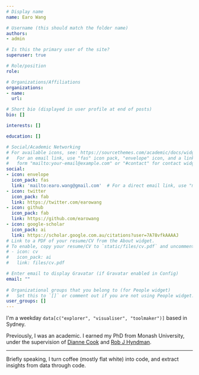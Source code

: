 ```yaml
---
# Display name
name: Earo Wang

# Username (this should match the folder name)
authors:
- admin

# Is this the primary user of the site?
superuser: true

# Role/position
role: 

# Organizations/Affiliations
organizations:
- name: 
  url: 

# Short bio (displayed in user profile at end of posts)
bio: []

interests: []

education: []

# Social/Academic Networking
# For available icons, see: https://sourcethemes.com/academic/docs/widgets/#icons
#   For an email link, use "fas" icon pack, "envelope" icon, and a link in the
#   form "mailto:your-email@example.com" or "#contact" for contact widget.
social:
- icon: envelope
  icon_pack: fas
  link: 'mailto:earo.wang@gmail.com'  # For a direct email link, use "mailto:test@example.org".
- icon: twitter
  icon_pack: fab
  link: https://twitter.com/earowang
- icon: github
  icon_pack: fab
  link: https://github.com/earowang
- icon: google-scholar
  icon_pack: ai
  link: https://scholar.google.com.au/citations?user=7A78vfkAAAAJ
# Link to a PDF of your resume/CV from the About widget.
# To enable, copy your resume/CV to `static/files/cv.pdf` and uncomment the lines below.  
# - icon: cv
#   icon_pack: ai
#   link: files/cv.pdf

# Enter email to display Gravatar (if Gravatar enabled in Config)
email: ""
  
# Organizational groups that you belong to (for People widget)
#   Set this to `[]` or comment out if you are not using People widget.  
user_groups: []
---
```


I'm a weekday `data[c("explorer", "visualiser", "toolmaker")]` based in Sydney. 

Previously, I was an academic. I earned my PhD from Monash University, under the supervision of [Dianne Cook](http://dicook.org) and [Rob J Hyndman](https://robjhyndman.com).

---

Briefly speaking, I turn coffee (mostly flat white) into code, and extract insights from data through code.
